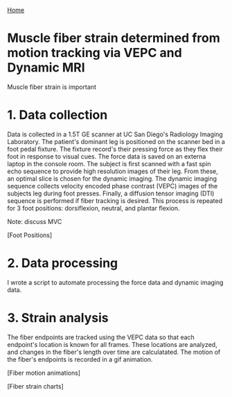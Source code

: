 [Home](https://bcunnane.github.io/)

# Muscle fiber strain determined from motion tracking via VEPC and Dynamic MRI

Muscle fiber strain is important

# 1. Data collection

Data is collected in a 1.5T GE scanner at UC San Diego's Radiology Imaging Laboratory. The patient's dominant leg is positioned on the scanner bed in a foot pedal fixture. The fixture record's their pressing force as they flex their foot in response to visual cues. The force data is saved on an externa laptop in the console room. The subject is first scanned with a fast spin echo sequence to provide high resolution images of their leg. From these, an optimal slice is chosen for the dynamic imaging. The dynamic imaging sequence collects velocity encoded phase contrast (VEPC) images of the subjects leg during foot presses. Finally, a diffusion tensor imaging (DTI) sequence is performed if fiber tracking is desired. This process is repeated for 3 foot positions: dorsiflexion, neutral, and plantar flexion. 

Note: discuss MVC 

[Foot Positions]

# 2. Data processing

I wrote a script to automate processing the force data and dynamic imaging data.

# 3. Strain analysis

The fiber endpoints are tracked using the VEPC data so that each endpoint's location is known for all frames. These locations are analyzed, and changes in the fiber's length over time are calculatated. The motion of the fiber's endpoints is recorded in a gif animation. 

[Fiber motion animations]

[Fiber strain charts]
